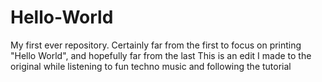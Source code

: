 # Hello-World
My first ever repository. Certainly far from the first to focus on printing "Hello World", and hopefully far from the last
This is an edit I made to the original while listening to fun techno music and following the tutorial
